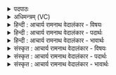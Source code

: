<details><summary>पदपाठः</summary>

अ꣡च्छ꣢꣯। हि। त्वा꣣। सहसः। सूनो। अङ्गिरः। स्रु꣡चः꣢꣯। च꣡र꣢꣯न्ति। अ꣣ध्वरे꣢। ऊ꣣र्जः꣢। न꣡पा꣢꣯तम्। घृ꣣त꣡के꣢शम्। घृ꣣त꣢। के꣣शम्। ईमहे। अग्नि꣢म्। य꣣ज्ञे꣡षु꣢। पू꣣र्व्य꣢म्। १५५३।
</details>

<details><summary>अधिमन्त्रम् (VC)</summary>

- अग्निः
- भर्गः प्रागाथः
- बार्हतः प्रगाथः (विषमा बृहती, समा सतोबृहती)
- पञ्चमः
</details>

<details><summary>हिन्दी : आचार्य रामनाथ वेदालंकार - विषयः</summary>

अब परमात्मा से प्रार्थना करते हैं।
</details>

<details><summary>हिन्दी : आचार्य रामनाथ वेदालंकार - पदार्थः</summary>

पदार्थान्वयभाषाः -  हे (सहसः सूनो) बल और साहस के प्रेरक, (अङ्गिरः) प्राणप्रिय परमेश्वर ! (अध्वरे) उपासना-यज्ञ में (त्वा अच्छ) आपके प्रति (हि) निश्चय ही (स्रुचः) मेरी वाणियाँ (चरन्ति) प्रवृत्त हो रही हैं। हम (यज्ञेषु) अपने जीवन-यज्ञों में (ऊर्जः नपातम्) बल और प्राणशक्ति के न गिरने देनेवाले, (घृतकेशम्) प्रदीप्त तेजवाले, (पूर्व्यम्) सनातन (अग्निम्) आप अग्रनेता परमात्मा से (ईमहे) बल की याचना करते हैं ॥२॥
</details>

<details><summary>हिन्दी : आचार्य रामनाथ वेदालंकार - भावार्थः</summary>

भावार्थभाषाः -  उपासना का यही लाभ है कि उपासक बल के खजाने परमात्मा के पास से अपरिमित बल प्राप्त करके लक्ष्यसिद्धि में सफल हो जाता है ॥२॥
</details>

<details><summary>संस्कृत : आचार्य रामनाथ वेदालंकार - विषयः</summary>

अथ परमात्मानं प्रार्थयते।
</details>

<details><summary>संस्कृत : आचार्य रामनाथ वेदालंकार - पदार्थः</summary>

पदार्थान्वयभाषाः -  हे (सहसः सूनो) बलस्य साहसस्य च प्रेरक,[सुवति प्रेरयतीति सूनुः। षू प्रेरणे,‘सुवः कित्’ उ० ३।३५ इति नुः प्रत्ययः।] (अङ्गिरः) प्राणप्रिय परमेश ! (अध्वरे) उपासनायज्ञे (त्वा अच्छ) त्वां प्रति (हि) निश्चयेन (स्रुचः) मदीया वाचः।[वाग् वै स्रुक्। श० १।१।४।११।] (चरन्ति) प्रवर्तन्ते। वयम् (यज्ञेषु) अस्माकं जीवनयज्ञेषु (ऊर्जः नपातम्) बलस्य प्राणशक्तेश्च न पातयितारम्, (घृतकेशम्) दीप्तरश्मिम्।[घृतं दीप्तम्,घृ क्षरणदीप्त्योः। केशा रश्मयः। निरु० १२।२५।] (पूर्व्यम्) सनातनम् (अग्निम्) अग्रनेतारं त्वां परमात्मानम् (ईमहे) बलं याचामहे।[ईमहे इति याच्ञाकर्मसु पठितम्। निघं० ३।१९]॥२॥
</details>

<details><summary>संस्कृत : आचार्य रामनाथ वेदालंकार - भावार्थः</summary>

भावार्थभाषाः -  उपासनाया अयमेव लाभो यदुपासको बलनिधेः परमात्मनः सकाशादपरिमितं बलं प्राप्य लक्ष्यसिद्धौ सफलो जायत इति ॥२॥
</details>